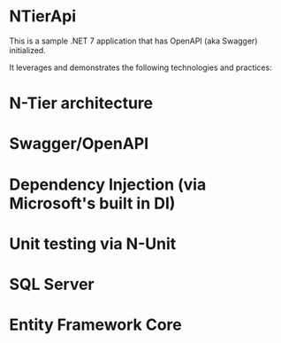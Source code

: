 # NTierApi
This is a sample .NET 7 application that has OpenAPI (aka Swagger) initialized.

It leverages and demonstrates the following technologies and practices:
# N-Tier architecture
# Swagger/OpenAPI
# Dependency Injection (via Microsoft's built in DI)
# Unit testing via N-Unit
# SQL Server
# Entity Framework Core
